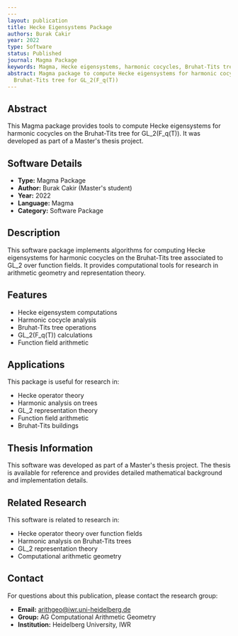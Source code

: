 ```yaml
---
---
layout: publication
title: Hecke Eigensystems Package
authors: Burak Cakir
year: 2022
type: Software
status: Published
journal: Magma Package
keywords: Magma, Hecke eigensystems, harmonic cocycles, Bruhat-Tits tree, GL2
abstract: Magma package to compute Hecke eigensystems for harmonic cocycles on the
  Bruhat-Tits tree for GL_2(F_q(T))
---
```



## Abstract

This Magma package provides tools to compute Hecke eigensystems for harmonic cocycles on the Bruhat-Tits tree for GL_2(F_q(T)). It was developed as part of a Master's thesis project.

## Software Details

- **Type:** Magma Package
- **Author:** Burak Cakir (Master's student)
- **Year:** 2022
- **Language:** Magma
- **Category:** Software Package

## Description

This software package implements algorithms for computing Hecke eigensystems for harmonic cocycles on the Bruhat-Tits tree associated to GL_2 over function fields. It provides computational tools for research in arithmetic geometry and representation theory.

## Features

- Hecke eigensystem computations
- Harmonic cocycle analysis
- Bruhat-Tits tree operations
- GL_2(F_q(T)) calculations
- Function field arithmetic

## Applications

This package is useful for research in:
- Hecke operator theory
- Harmonic analysis on trees
- GL_2 representation theory
- Function field arithmetic
- Bruhat-Tits buildings

## Thesis Information

This software was developed as part of a Master's thesis project. The thesis is available for reference and provides detailed mathematical background and implementation details.

## Related Research

This software is related to research in:
- Hecke operator theory over function fields
- Harmonic analysis on Bruhat-Tits trees
- GL_2 representation theory
- Computational arithmetic geometry


## Contact

For questions about this publication, please contact the research group:
- **Email:** arithgeo@iwr.uni-heidelberg.de
- **Group:** AG Computational Arithmetic Geometry
- **Institution:** Heidelberg University, IWR